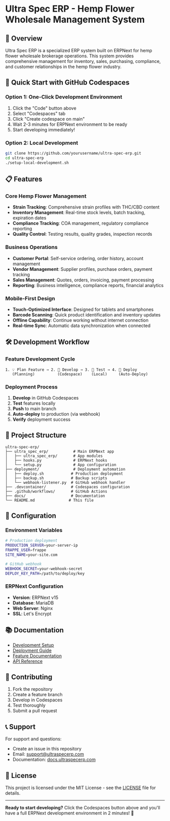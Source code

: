 # Ultra Spec ERP - Hemp Flower Wholesale Management System

## 🌿 Overview

Ultra Spec ERP is a specialized ERP system built on ERPNext for hemp flower wholesale brokerage operations. This system provides comprehensive management for inventory, sales, purchasing, compliance, and customer relationships in the hemp flower industry.

## 🚀 Quick Start with GitHub Codespaces

### Option 1: One-Click Development Environment
1. Click the "Code" button above
2. Select "Codespaces" tab
3. Click "Create codespace on main"
4. Wait 2-3 minutes for ERPNext environment to be ready
5. Start developing immediately!

### Option 2: Local Development
```bash
git clone https://github.com/yourusername/ultra-spec-erp.git
cd ultra-spec-erp
./setup-local-development.sh
```

## 📋 Features

### Core Hemp Flower Management
- **Strain Tracking**: Comprehensive strain profiles with THC/CBD content
- **Inventory Management**: Real-time stock levels, batch tracking, expiration dates
- **Compliance Tracking**: COA management, regulatory compliance reporting
- **Quality Control**: Testing results, quality grades, inspection records

### Business Operations
- **Customer Portal**: Self-service ordering, order history, account management
- **Vendor Management**: Supplier profiles, purchase orders, payment tracking
- **Sales Management**: Quotes, orders, invoicing, payment processing
- **Reporting**: Business intelligence, compliance reports, financial analytics

### Mobile-First Design
- **Touch-Optimized Interface**: Designed for tablets and smartphones
- **Barcode Scanning**: Quick product identification and inventory updates
- **Offline Capability**: Continue working without internet connection
- **Real-time Sync**: Automatic data synchronization when connected

## 🛠 Development Workflow

### Feature Development Cycle
```
1. 💡 Plan Feature → 2. 🔧 Develop → 3. 🧪 Test → 4. 🚀 Deploy
   (Planning)          (Codespace)    (Local)     (Auto-Deploy)
```

### Deployment Process
1. **Develop** in GitHub Codespaces
2. **Test** features locally
3. **Push** to main branch
4. **Auto-deploy** to production (via webhook)
5. **Verify** deployment success

## 📁 Project Structure

```
ultra-spec-erp/
├── ultra_spec_erp/           # Main ERPNext app
│   ├── ultra_spec_erp/       # App modules
│   ├── hooks.py              # ERPNext hooks
│   └── setup.py              # App configuration
├── deployment/               # Deployment automation
│   ├── deploy.sh            # Production deployment
│   ├── backup.sh            # Backup scripts
│   └── webhook-listener.py  # GitHub webhook handler
├── .devcontainer/           # Codespaces configuration
├── .github/workflows/       # GitHub Actions
├── docs/                    # Documentation
└── README.md               # This file
```

## 🔧 Configuration

### Environment Variables
```bash
# Production deployment
PRODUCTION_SERVER=your-server-ip
FRAPPE_USER=frappe
SITE_NAME=your-site.com

# GitHub webhook
WEBHOOK_SECRET=your-webhook-secret
DEPLOY_KEY_PATH=/path/to/deploy/key
```

### ERPNext Configuration
- **Version**: ERPNext v15
- **Database**: MariaDB
- **Web Server**: Nginx
- **SSL**: Let's Encrypt

## 📚 Documentation

- [Development Setup](docs/development-setup.md)
- [Deployment Guide](docs/deployment-guide.md)
- [Feature Documentation](docs/features.md)
- [API Reference](docs/api-reference.md)

## 🤝 Contributing

1. Fork the repository
2. Create a feature branch
3. Develop in Codespaces
4. Test thoroughly
5. Submit a pull request

## 📞 Support

For support and questions:
- Create an issue in this repository
- Email: support@ultraspecerp.com
- Documentation: [docs.ultraspecerp.com](https://docs.ultraspecerp.com)

## 📄 License

This project is licensed under the MIT License - see the [LICENSE](LICENSE) file for details.

---

**Ready to start developing?** Click the Codespaces button above and you'll have a full ERPNext development environment in 2 minutes! 🚀

